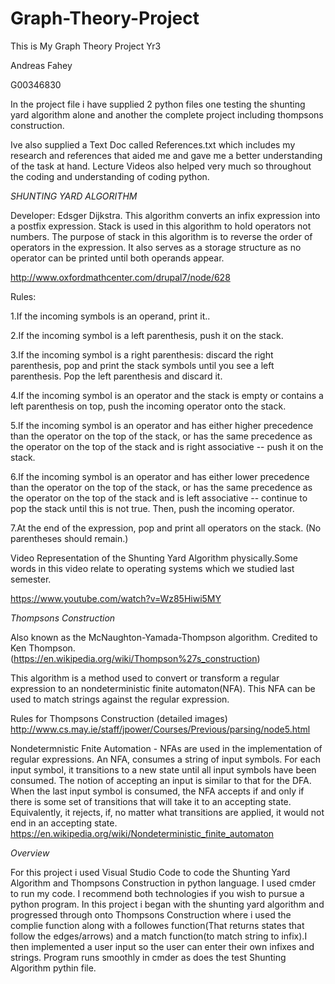 # Graph-Theory-Project

This is My Graph Theory Project Yr3

Andreas Fahey

G00346830

In the project file i have supplied 2 python files one testing the shunting yard algorithm alone and another the complete project including thompsons construction. 

Ive also supplied a Text Doc called References.txt which includes my research and references that aided me and gave me a better understanding of the task at hand. Lecture Videos also helped very much so throughout the coding and understanding of coding python.

*SHUNTING YARD ALGORITHM*

Developer: Edsger Dijkstra.
This algorithm converts an infix expression into a postfix expression.
Stack is used in this algorithm to hold operators not numbers. The purpose of stack in this algorithm is to reverse the order of operators in the expression. It also serves as a storage structure as no operator can be printed until both operands appear.

http://www.oxfordmathcenter.com/drupal7/node/628 

Rules:

1.If the incoming symbols is an operand, print it..

2.If the incoming symbol is a left parenthesis, push it on the stack.

3.If the incoming symbol is a right parenthesis: discard the right parenthesis, pop and print the stack symbols until you see a left parenthesis. Pop the left parenthesis and discard it.

4.If the incoming symbol is an operator and the stack is empty or contains a left parenthesis on top, push the incoming operator onto the stack.

5.If the incoming symbol is an operator and has either higher precedence than the operator on the top of the stack, or has the same precedence as the operator on the top of the stack and is right associative -- push it on the stack.

6.If the incoming symbol is an operator and has either lower precedence than the operator on the top of the stack, or has the same precedence as the operator on the top of the stack and is left associative -- continue to pop the stack until this is not true. Then, push the incoming operator.

7.At the end of the expression, pop and print all operators on the stack. (No parentheses should remain.)

Video Representation of the Shunting Yard Algorithm physically.Some words in this video relate to operating systems which we studied last semester.

https://www.youtube.com/watch?v=Wz85Hiwi5MY

*Thompsons Construction*

Also known as  the McNaughton-Yamada-Thompson algorithm. Credited to Ken Thompson. (https://en.wikipedia.org/wiki/Thompson%27s_construction)

This algorithm is a method used to convert or transform a regular expression to an nondeterministic finite automaton(NFA).
This NFA can be used to match strings against the regular expression.

Rules for Thompsons Construction (detailed images) http://www.cs.may.ie/staff/jpower/Courses/Previous/parsing/node5.html

Nondetermnistic Fnite Automation - NFAs are used in the implementation of regular expressions. 
An NFA, consumes a string of input symbols. For each input symbol, it transitions to a new state until all input symbols have been consumed. The notion of accepting an input is similar to that for the DFA. When the last input symbol is consumed, the NFA accepts if and only if there is some set of transitions that will take it to an accepting state. Equivalently, it rejects, if, no matter what transitions are applied, it would not end in an accepting state.
https://en.wikipedia.org/wiki/Nondeterministic_finite_automaton

*Overview*

For this project i used Visual Studio Code to code the Shunting Yard Algorithm and Thompsons Construction in python language.
I used cmder to run my code. I recommend both technologies if you wish to pursue a python program.
In this project i began with the shunting yard algorithm and progressed through onto Thompsons Construction where i used the complie function along with a followes function(That returns states that follow the edges/arrows) and a match function(to match string to infix).I then implemented a user input so the user can enter their own infixes and strings. Program runs smoothly in cmder as does the test Shunting Algorithm pythin file. 

